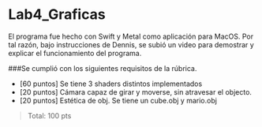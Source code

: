 # Lab4_Graficas

El programa fue hecho con Swift y Metal como aplicación para MacOS. Por tal razón, bajo instrucciones de Dennis, se subió un video para demostrar y explicar el funcionamiento del programa. 


###Se cumplió con los siguientes requisitos de la rúbrica. 
- [60 puntos] Se tiene 3 shaders distintos implementados
- [20 puntos] Cámara capaz de girar y moverse, sin atravesar el objecto.
- [20 puntos] Estética de obj. Se tiene un cube.obj y mario.obj

> Total: 100 pts
